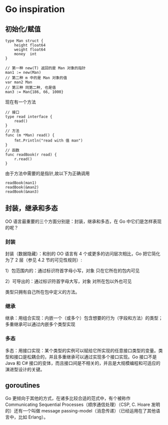 # Go inspiration

## 初始化/赋值

```
type Man struct {
	height float64
	weight float64
	money  int
}

// 第一种 new(T) 返回的是 Man 对象的指针
man1 := new(Man)
// 第二种 m 中的是 Man 对象的值
var man2 Man 
// 第三种 同第二种, 也是值
man3 := Man{186, 66, 1000}
```

现在有一个方法

```
// 接口
type read interface {
	read()
}
// 方法
func (m *Man) read() {
	fmt.Println("read with 值 man")
}
// 函数
func readBook(r read) {
	r.read()
}
```

由于方法中需要的是指针,故以下为正确调用

```
readBook(man1)
readBook(&man2)
readBook(&man3)
```

## 封装，继承和多态

OO 语言最重要的三个方面分别是：封装，继承和多态，在 Go 中它们是怎样表现的呢？

### 封装

封装（数据隐藏）：和别的 OO 语言有 4 个或更多的访问层次相比，Go 把它简化为了 2 层（参见 4.2 节的可见性规则）:

1）包范围内的：通过标识符首字母小写，对象 只在它所在的包内可见

2）可导出的：通过标识符首字母大写，对象 对所在包以外也可见

类型只拥有自己所在包中定义的方法。


### 继承

继承：用组合实现：内嵌一个（或多个）包含想要的行为（字段和方法）的类型；多重继承可以通过内嵌多个类型实现

### 多态

多态：用接口实现：某个类型的实例可以赋给它所实现的任意接口类型的变量。类型和接口是松耦合的，并且多重继承可以通过实现多个接口实现。Go 接口不是 Java 和 C# 接口的变体，而且接口间是不相关的，并且是大规模编程和可适应的演进型设计的关键。

## goroutines

Go 更倾向于其他的方式，在诸多比较合适的范式中，有个被称作 Communicating Sequential Processes（顺序通信处理）（CSP, C. Hoare 发明的）还有一个叫做 message passing-model（消息传递）（已经运用在了其他语言中，比如 Erlang）。



